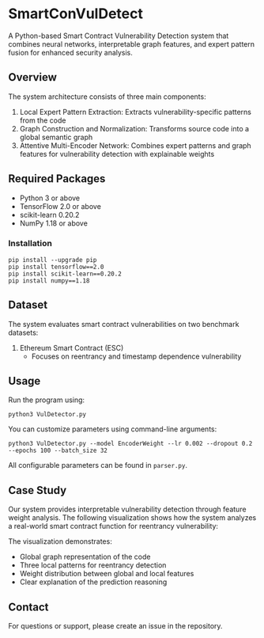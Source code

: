 # SmartConVulDetect
A Python-based Smart Contract Vulnerability Detection system that combines neural networks, interpretable graph features, and expert pattern fusion for enhanced security analysis.

## Overview

The system architecture consists of three main components:
1. Local Expert Pattern Extraction: Extracts vulnerability-specific patterns from the code
2. Graph Construction and Normalization: Transforms source code into a global semantic graph
3. Attentive Multi-Encoder Network: Combines expert patterns and graph features for vulnerability detection with explainable weights

## Required Packages
* Python 3 or above
* TensorFlow 2.0 or above
* scikit-learn 0.20.2
* NumPy 1.18 or above

### Installation
```shell
pip install --upgrade pip
pip install tensorflow==2.0
pip install scikit-learn==0.20.2
pip install numpy==1.18
```

## Dataset
The system evaluates smart contract vulnerabilities on two benchmark datasets:
1. Ethereum Smart Contract (ESC)
   - Focuses on reentrancy and timestamp dependence vulnerability

## Usage
Run the program using:
```shell
python3 VulDetector.py
```

You can customize parameters using command-line arguments:
```shell
python3 VulDetector.py --model EncoderWeight --lr 0.002 --dropout 0.2 --epochs 100 --batch_size 32
```

All configurable parameters can be found in `parser.py`.

## Case Study
Our system provides interpretable vulnerability detection through feature weight analysis. The following visualization shows how the system analyzes a real-world smart contract function for reentrancy vulnerability:


The visualization demonstrates:
- Global graph representation of the code
- Three local patterns for reentrancy detection
- Weight distribution between global and local features
- Clear explanation of the prediction reasoning

## Contact
For questions or support, please create an issue in the repository.